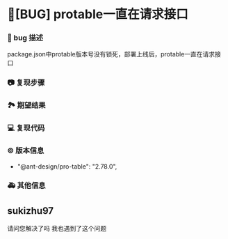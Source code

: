 # 🐛[BUG] protable一直在请求接口

### 🐛 bug 描述

package.json中protable版本号没有锁死，部署上线后，protable一直在请求接口

<!--
详细地描述 bug，让大家都能理解
-->

### 📷 复现步骤

<!--
清晰描述复现步骤，让别人也能看到问题，如果可能，尽量提供可执行代码，
如：https://codesandbox.io/ 在此处创建一个 codesandbox，方便我们更快的排查和复现问题
-->

### 🏞 期望结果

<!--
描述你原本期望看到的结果
-->

### 💻 复现代码

<!--
提供可复现的代码，仓库，或线上示例
-->

### © 版本信息

- "@ant-design/pro-table": "2.78.0",

### 🚑 其他信息

<!--
如截图等其他信息可以贴在这里
-->

## sukizhu97

请问您解决了吗 我也遇到了这个问题
